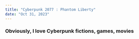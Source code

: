 ```yaml
---
title: "Cyberpunk 2077 : Phantom Liberty"
date: "Oct 31, 2023"
---
```

<div>
  <style>
    /* Neon colors */
    :root {
      --neon-yellow: #f4d03f;
      --neon-pink: #f62459;
      --neon-blue: #0dc9f7;
      --neon-green: #39ff14;
    }
  </style>
  <h3>Obviously, I love Cyberpunk fictions, games, movies</h3>
</div>
